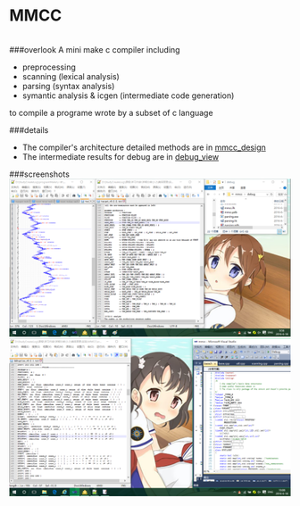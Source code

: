 # MMCC
<br>
###overlook
A mini make c compiler including

* preprocessing
* scanning (lexical analysis)
* parsing (syntax analysis)
* symantic analysis & icgen (intermediate code generation)

to compile a programe wrote by a subset of c language

###details
* The compiler's architecture detailed methods are in 
[mmcc_design](https://github.com/YuriSizuku/MMCC/blob/master/doc/mmcc_design.txt "mmcc_design")
* The intermediate results for debug are in 
[debug_view](https://github.com/YuriSizuku/MMCC/blob/master/samples/debugview_v0.2.9.txt "debug_view")

###screenshots
![](https://github.com/YuriSizuku/MMCC/blob/master/samples/mmcc_p1.png)
![](https://github.com/YuriSizuku/MMCC/blob/master/samples/mmcc_p2.png)
